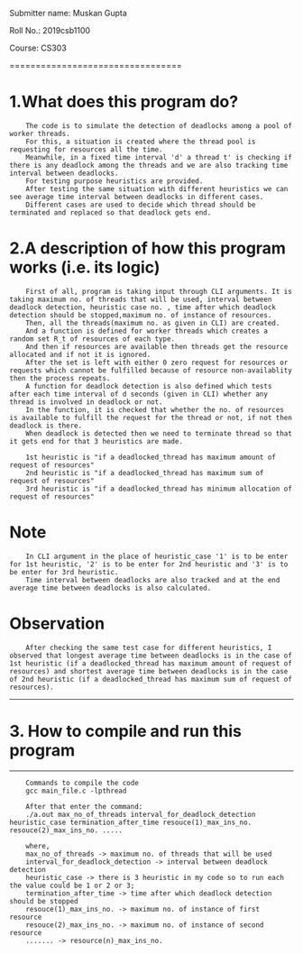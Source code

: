 Submitter name: Muskan Gupta

Roll No.:   2019csb1100

Course: CS303

=================================

# 1.What does this program do? 

        The code is to simulate the detection of deadlocks among a pool of worker threads.
        For this, a situation is created where the thread pool is requesting for resources all the time.
        Meanwhile, in a fixed time interval 'd' a thread t' is checking if there is any deadlock among the threads and we are also tracking time interval between deadlocks.
        For testing purpose heuristics are provided.
        After testing the same situation with different heuristics we can see average time interval between deadlocks in different cases.
        Different cases are used to decide which thread should be terminated and replaced so that deadlock gets end.



# 2.A description of how this program works (i.e. its logic)  


        First of all, program is taking input through CLI arguments. It is taking maximum no. of threads that will be used, interval between deadlock detection, heuristic case no. , time after which deadlock detection should be stopped,maximum no. of instance of resources.
        Then, all the threads(maximum no. as given in CLI) are created.
        And a function is defined for worker threads which creates a random set R_t of resources of each type.
        And then if resources are available then threads get the resource allocated and if not it is ignored.
        After the set is left with either 0 zero request for resources or requests which cannot be fulfilled because of resource non-availablity then the process repeats.
        A function for deadlock detection is also defined which tests after each time interval of d seconds (given in CLI) whether any thread is involved in deadlock or not.
        In the function, it is checked that whether the no. of resources is available to fulfill the request for the thread or not, if not then deadlock is there.
        When deadlock is detected then we need to terminate thread so that it gets end for that 3 heuristics are made.

        1st heuristic is "if a deadlocked_thread has maximum amount of request of resources"
        2nd heuristic is "if a deadlocked_thread has maximum sum of request of resources"
        3rd heuristic is "if a deadlocked_thread has minimum allocation of request of resources"

# Note 
        In CLI argument in the place of heuristic_case '1' is to be enter for 1st heuristic, '2' is to be enter for 2nd heuristic and '3' is to be enter for 3rd heuristic.
        Time interval between deadlocks are also tracked and at the end average time between deadlocks is also calculated.


# Observation
        After checking the same test case for different heuristics, I observed that longest average time between deadlocks is in the case of 1st heuristic (if a deadlocked_thread has maximum amount of request of resources) and shortest average time between deadlocks is in the case of 2nd heuristic (if a deadlocked_thread has maximum sum of request of resources).






 
--------------------------------------------------------------------------------------------------------
# 3. How to compile and run this program  
----------------------------------------

        Commands to compile the code
        gcc main_file.c -lpthread

        After that enter the command:  
        ./a.out max_no_of_threads interval_for_deadlock_detection heuristic_case termination_after_time resouce(1)_max_ins_no. resouce(2)_max_ins_no. .....

        where, 
        max_no_of_threads -> maximum no. of threads that will be used
        interval_for_deadlock_detection -> interval between deadlock detection
        heuristic_case -> there is 3 heuristic in my code so to run each the value could be 1 or 2 or 3;
        termination_after_time -> time after which deadlock detection should be stopped
        resouce(1)_max_ins_no. -> maximum no. of instance of first resource
        resouce(2)_max_ins_no. -> maximum no. of instance of second resource
        ....... -> resource(n)_max_ins_no.


